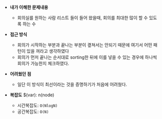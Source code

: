 - **내가 이해한 문제내용**
  - 회의실를 원하는 사람 리스트 들이 들어 왔을때, 회의를 최대한 많이 할 수 있도록 하는 수

- **접근 방식**
  - 회의가 시작하는 부분과 끝나는 부분이 곂쳐서는 안되기 때문에 여기서 어떤 패턴이 있을 꺼라고 생각하였다
  - 회의가 먼저 끝나는 순서대로 sorting한 뒤에 이를 넣을 수 있는 경우에 하나씩 회의가 가능한지 체크하였다.

- **어려웠던 점**
  - 일단 이 방식이 최선이라는 것을 증명하기가 처음에 어려웠다.

- **복잡도**
  $(var): n(node)
  - 시간복잡도: `O(NlogN)`
  - 공간복잡도: `O(N)`
